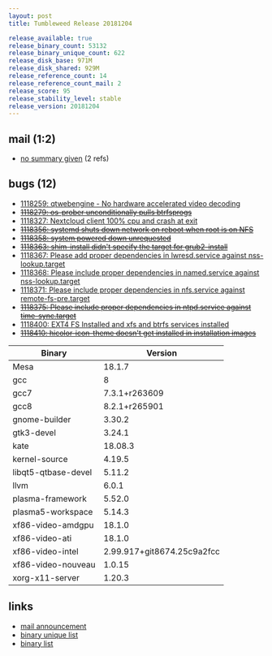```yaml
---
layout: post
title: Tumbleweed Release 20181204

release_available: true
release_binary_count: 53132
release_binary_unique_count: 622
release_disk_base: 971M
release_disk_shared: 929M
release_reference_count: 14
release_reference_count_mail: 2
release_score: 95
release_stability_level: stable
release_version: 20181204
---
```


## mail (1:2)

- [no summary given](https://lists.opensuse.org/opensuse-factory/2019-01/msg00026.html) (2 refs)

## bugs (12)

<!--more-->

- [1118259: qtwebengine - No hardware accelerated video decoding](https://bugzilla.opensuse.org/show_bug.cgi?id=1118259)
- ~~[1118279: os-prober unconditionally pulls btrfsprogs](https://bugzilla.opensuse.org/show_bug.cgi?id=1118279)~~
- [1118327: Nextcloud client 100% cpu and crash at exit](https://bugzilla.opensuse.org/show_bug.cgi?id=1118327)
- ~~[1118356: systemd shuts down network on reboot when root is on NFS](https://bugzilla.opensuse.org/show_bug.cgi?id=1118356)~~
- ~~[1118358: system powered down unrequested](https://bugzilla.opensuse.org/show_bug.cgi?id=1118358)~~
- ~~[1118363: shim-install didn't specify the target for grub2-install](https://bugzilla.opensuse.org/show_bug.cgi?id=1118363)~~
- [1118367: Please add proper dependencies in lwresd.service against nss-lookup.target](https://bugzilla.opensuse.org/show_bug.cgi?id=1118367)
- [1118368: Please include proper dependencies in named.service against nss-lookup.target](https://bugzilla.opensuse.org/show_bug.cgi?id=1118368)
- [1118371: Please include proper dependencies in nfs.service against remote-fs-pre.target](https://bugzilla.opensuse.org/show_bug.cgi?id=1118371)
- ~~[1118375: Please include proper dependencies in ntpd.service against time-sync.target](https://bugzilla.opensuse.org/show_bug.cgi?id=1118375)~~
- [1118400: EXT4 FS Installed and xfs and btrfs services installed](https://bugzilla.opensuse.org/show_bug.cgi?id=1118400)
- ~~[1118410: hicolor-icon-theme doesn't get installed in installation images](https://bugzilla.opensuse.org/show_bug.cgi?id=1118410)~~

Binary | Version
--- | ---
Mesa | 18.1.7
gcc | 8
gcc7 | 7.3.1+r263609
gcc8 | 8.2.1+r265901
gnome-builder | 3.30.2
gtk3-devel | 3.24.1
kate | 18.08.3
kernel-source | 4.19.5
libqt5-qtbase-devel | 5.11.2
llvm | 6.0.1
plasma-framework | 5.52.0
plasma5-workspace | 5.14.3
xf86-video-amdgpu | 18.1.0
xf86-video-ati | 18.1.0
xf86-video-intel | 2.99.917+git8674.25c9a2fcc
xf86-video-nouveau | 1.0.15
xorg-x11-server | 1.20.3

## links

- [mail announcement](https://lists.opensuse.org/opensuse-factory/2018-12/msg00043.html)
- [binary unique list](http://download.tumbleweed.boombatower.com/20181204/rpm.unique.list)
- [binary list](http://download.tumbleweed.boombatower.com/20181204/rpm.list)
